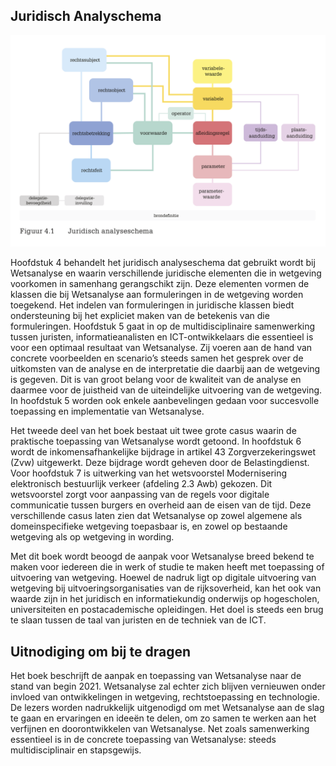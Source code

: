 ## Juridisch Analyschema
![Juridisch analyseschema](./media/analyseschema.png "Juridisch Analyseschema")

Hoofdstuk 4 behandelt het juridisch analyseschema dat gebruikt wordt bij Wetsanalyse en waarin verschillende juridische elementen die in wetgeving voorkomen in samenhang gerangschikt zijn. Deze elementen vormen de klassen die bij Wetsanalyse aan formuleringen in de wetgeving worden toegekend. Het indelen van formuleringen in juridische klassen biedt ondersteuning bij het expliciet maken van de betekenis van die formuleringen. Hoofdstuk 5 gaat in op de multidisciplinaire samenwerking tussen juristen, informatieanalisten en ICT-ontwikkelaars die essentieel is voor een optimaal resultaat van Wetsanalyse. Zij voeren aan de hand van concrete voorbeelden en scenario’s steeds samen het gesprek over de uitkomsten van de analyse en de interpretatie die daarbij aan de wetgeving is gegeven. Dit is van groot belang voor de kwaliteit van de analyse en daarmee voor de juistheid van de uiteindelijke uitvoering van de wetgeving. In hoofdstuk 5 worden ook enkele aanbevelingen gedaan voor succesvolle toepassing en implementatie van Wetsanalyse.

Het tweede deel van het boek bestaat uit twee grote casus waarin de praktische toepassing van Wetsanalyse wordt getoond. In hoofdstuk 6 wordt de inkomensafhankelijke bijdrage in artikel 43 Zorgverzekeringswet (Zvw) uitgewerkt. Deze bijdrage wordt geheven door de Belastingdienst. Voor hoofdstuk 7 is uitwerking van het wetsvoorstel Modernisering elektronisch bestuurlijk verkeer (afdeling 2.3 Awb) gekozen. Dit wetsvoorstel zorgt voor aanpassing van de regels voor digitale communicatie tussen burgers en overheid aan de eisen van de tijd. Deze verschillende casus laten zien dat Wetsanalyse op zowel algemene als domeinspecifieke wetgeving toepasbaar is, en zowel op bestaande wetgeving als op wetgeving in wording.

Met dit boek wordt beoogd de aanpak voor Wetsanalyse breed bekend te maken voor iedereen die in werk of studie te maken heeft met toepassing of uitvoering van wetgeving. Hoewel de nadruk ligt op digitale uitvoering van wetgeving bij uitvoeringsorganisaties van de rijksoverheid, kan het ook van waarde zijn in het juridisch en informatiekundig onderwijs op hogescholen, universiteiten en postacademische opleidingen. Het doel is steeds een brug te slaan tussen de taal van juristen en de techniek van de ICT.

## Uitnodiging om bij te dragen

Het boek beschrijft de aanpak en toepassing van Wetsanalyse naar de stand van begin 2021. Wetsanalyse zal echter zich blijven vernieuwen onder invloed van ontwikkelingen in wetgeving, rechtstoepassing en technologie. De lezers worden nadrukkelijk uitgenodigd om met Wetsanalyse aan de slag te gaan en ervaringen en ideeën te delen, om zo samen te werken aan het verfijnen en doorontwikkelen van Wetsanalyse. Net zoals samenwerking essentieel is in de concrete toepassing van Wetsanalyse: steeds multidisciplinair en stapsgewijs.
